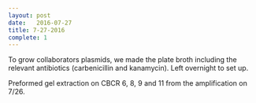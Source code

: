 ```yaml
---
layout: post
date:   2016-07-27
title: 7-27-2016
complete: 1
---
```


To grow collaborators plasmids, we made the plate broth including the relevant antibiotics (carbenicillin and kanamycin). Left overnight to set up. 

Preformed gel extraction on CBCR 6, 8, 9 and 11 from the amplification on 7/26. 
